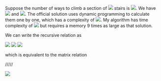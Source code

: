 Suppose the number of ways to climb a section of <img src="http://latex.codecogs.com/gif.latex?n"/> stairs is <img src="http://latex.codecogs.com/gif.latex?s_n"/>. We have <img src="http://latex.codecogs.com/gif.latex?s_0=1,s_1=1,s_2=2"/> and <img src="http://latex.codecogs.com/gif.latex?s_n=s_{n-1}+s_{n-2}+s_{n-3}"/>. The official solution uses dynamic programming to calculate them one by one, which has a complexity of <img src="http://latex.codecogs.com/gif.latex?O(n)"/>. My algorithm has time complexity of <img src="http://latex.codecogs.com/gif.latex?O(\log{n})"/> but requires a memory 9 times as large as that solution.

We can write the recursive relation as

<img src="http://latex.codecogs.com/gif.latex?s_n=s_n"/>

<img src="http://latex.codecogs.com/gif.latex?s_{n+1}=s_{n+1}"/>

<img src="http://latex.codecogs.com/gif.latex?s_{n+2}=s_{n+1}+s_n+s_{n-1}"/>

which is equivalent to the matrix relation

/////

<img src="http://latex.codecogs.com/gif.latex?a_{n+1}=\frac{a_n+\frac{x}{a_n}}{2}."/>
